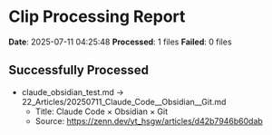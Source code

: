 # Clip Processing Report

**Date**: 2025-07-11 04:25:48
**Processed**: 1 files
**Failed**: 0 files

## Successfully Processed

- claude_obsidian_test.md → 22_Articles/20250711_Claude_Code__Obsidian__Git.md
  - Title: Claude Code × Obsidian × Git
  - Source: https://zenn.dev/yt_hsgw/articles/d42b7946b60dab

